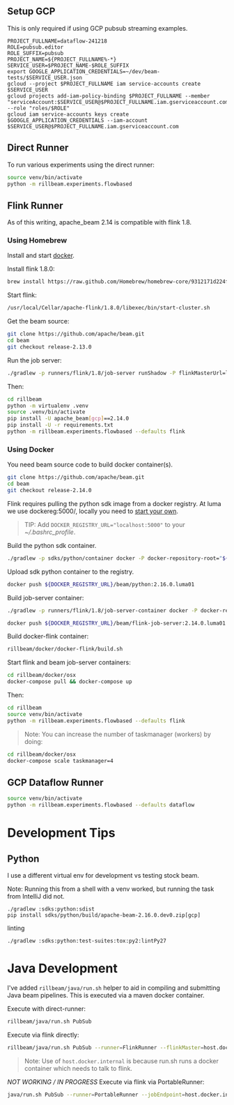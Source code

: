 ## Setup GCP

This is only required if using GCP pubsub streaming examples.

```
PROJECT_FULLNAME=dataflow-241218
ROLE=pubsub.editor
ROLE_SUFFIX=pubsub
PROJECT_NAME=${PROJECT_FULLNAME%-*}
SERVICE_USER=$PROJECT_NAME-$ROLE_SUFFIX
export GOOGLE_APPLICATION_CREDENTIALS=~/dev/beam-tests/$SERVICE_USER.json
gcloud --project $PROJECT_FULLNAME iam service-accounts create $SERVICE_USER
gcloud projects add-iam-policy-binding $PROJECT_FULLNAME --member "serviceAccount:$SERVICE_USER@$PROJECT_FULLNAME.iam.gserviceaccount.com" --role "roles/$ROLE"
gcloud iam service-accounts keys create $GOOGLE_APPLICATION_CREDENTIALS --iam-account $SERVICE_USER@$PROJECT_FULLNAME.iam.gserviceaccount.com
```

## Direct Runner

To run various experiments using the direct runner:
```bash
source venv/bin/activate
python -m rillbeam.experiments.flowbased
```

## Flink Runner

As of this writing, apache_beam 2.14 is compatible with flink 1.8.

### Using Homebrew

Install and start [docker](https://docs.docker.com/v17.12/docker-for-mac/install/).

Install flink 1.8.0:

```bash
brew install https://raw.github.com/Homebrew/homebrew-core/9312171d224f9ab2f32b57abea3f1c99d5fc4332/Formula/apache-flink.rb
```

Start flink:

```bash
/usr/local/Cellar/apache-flink/1.8.0/libexec/bin/start-cluster.sh
```

Get the beam source:

```bash
git clone https://github.com/apache/beam.git
cd beam
git checkout release-2.13.0
```

Run the job server:

```bash
./gradlew -p runners/flink/1.8/job-server runShadow -P flinkMasterUrl=localhost:8081
```

Then:

```bash
cd rillbeam
python -m virtualenv .venv
source .venv/bin/activate
pip install -U apache_beam[gcp]==2.14.0
pip install -U -r requirements.txt
python -m rillbeam.experiments.flowbased --defaults flink
```

### Using Docker

You need beam source code to build docker container(s).

```bash
git clone https://github.com/apache/beam.git
cd beam
git checkout release-2.14.0
```

Flink requires pulling the python sdk image from a docker registry. At luma we use dockereg:5000/, locally you need to [start your own](https://docs.docker.com/registry/deploying/).

> TIP: Add `DOCKER_REGISTRY_URL="localhost:5000"` to your _~/.bashrc_profile_.

Build the python sdk container.

```bash
./gradlew -p sdks/python/container docker -P docker-repository-root="${DOCKER_REGISTRY_URL}/beam" -P docker-tag=2.16.0.luma01
```

Upload sdk python container to the registry.

```bash
docker push ${DOCKER_REGISTRY_URL}/beam/python:2.16.0.luma01
```

Build job-server container:

```bash
./gradlew -p runners/flink/1.8/job-server-container docker -P docker-repository-root="${DOCKER_REGISTRY_URL}/beam" -P docker-tag=2.14.0.luma01
```
```bash
docker push ${DOCKER_REGISTRY_URL}/beam/flink-job-server:2.14.0.luma01
```

Build docker-flink container:

```bash
rillbeam/docker/docker-flink/build.sh
```

Start flink and beam job-server containers:

```bash
cd rillbeam/docker/osx
docker-compose pull && docker-compose up
```

Then:

```bash
cd rillbeam
source venv/bin/activate
python -m rillbeam.experiments.flowbased --defaults flink
```

> Note: You can increase the number of taskmanager (workers) by doing: 
```bash
cd rillbeam/docker/osx
docker-compose scale taskmanager=4
```

## GCP Dataflow Runner

```bash
source venv/bin/activate
python -m rillbeam.experiments.flowbased --defaults dataflow
```

# Development Tips

## Python

I use a different virtual env for development vs testing stock beam.

Note: Running this from a shell with a venv worked, but running the task from IntelliJ did not.

```
./gradlew :sdks:python:sdist
pip install sdks/python/build/apache-beam-2.16.0.dev0.zip[gcp]
```

linting

```
./gradlew :sdks:python:test-suites:tox:py2:lintPy27
```


# Java Development

I've added `rillbeam/java/run.sh` helper to aid in compiling and submitting Java beam pipelines. This is executed via a maven docker container.

Execute with direct-runner:

```bash
rillbeam/java/run.sh PubSub
```

Execute via flink directly:

```bash
rillbeam/java/run.sh PubSub --runner=FlinkRunner --flinkMaster=host.docker.internal:8081 --filesToStage=target/PubSub-bundled-0.1.jar
```

> Note: Use of `host.docker.internal` is because run.sh runs a docker container which needs to talk to flink.
 
*NOT WORKING / IN PROGRESS*
Execute via flink via PortableRunner:

```bash
java/run.sh PubSub --runner=PortableRunner --jobEndpoint=host.docker.internal:8099 --filesToStage=target/PubSub-bundled-0.1.jar
```
